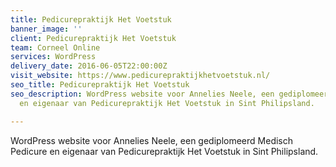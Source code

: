 ```yaml
---
title: Pedicurepraktijk Het Voetstuk
banner_image: ''
client: Pedicurepraktijk Het Voetstuk
team: Corneel Online
services: WordPress
delivery_date: 2016-06-05T22:00:00Z
visit_website: https://www.pedicurepraktijkhetvoetstuk.nl/
seo_title: Pedicurepraktijk Het Voetstuk
seo_description: WordPress website voor Annelies Neele, een gediplomeerd Medisch Pedicure
  en eigenaar van Pedicurepraktijk Het Voetstuk in Sint Philipsland.

---
```

WordPress website voor Annelies Neele, een gediplomeerd Medisch Pedicure en eigenaar van Pedicurepraktijk Het Voetstuk in Sint Philipsland.